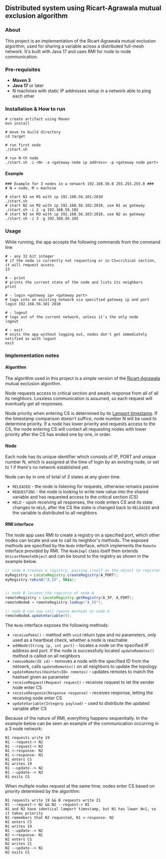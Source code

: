 ## Distributed system using Ricart-Agrawala mutual exclusion algorithm

### About
This project is an implementation of the Ricart-Agrawala mutual exclusion algorithm, used for sharing a variable across a distributed full-mesh network. It's built with Java 17 and uses RMI for node to node communication.

### Pre-requisites
* **Maven 3**
* **Java 17** or later
* N machines with static IP addresses setup in a network able to ping each other

### Installation & How to run
```shell
# create artifact using Maven
mvn install

# move to build directory
cd target

# run first node
./start.sh

# run N-th node
./start.sh -i <N> -a <gateway node ip address> -p <gateway node port>
```

#### Example
```shell
### Example for 3 nodes in a network 192.168.56.0 255.255.255.0 ###
# N = node, M = machine

# start N1 on M1 with ip 192.168.56.101:2010
./start.sh 
# start N2 on M2 with ip 192.168.56.102:2010, use N1 as gateway
./start.sh -i 2 -g 192.168.56.101 
# start N3 on M3 with ip 192.168.56.103:2010, use N2 as gateway
./start.sh -i 3 -g 192.168.56.102
```

### Usage
While running, the app accepts the following commands from the command line
```shell
# - any 32 bit integer
# if the node is currently not requesting or in CS=critical section, it will request access
13 

# - print
# prints the current state of the node and lists its neighbors
print

# - login <gateway ip> <gateway port>
# logs into an existing network via specified gateway ip and port
login 192.168.56.101 2010

# - logout
# logs out of the current network, unless it's the only node
logout

# - exit
# exits the app without logging out, nodes don't get immediately notified as with logout
exit
```

### Implementation notes

#### Algorithm
The algorithm used in this project is a simple version of  the [Ricart-Agrawala](https://en.wikipedia.org/wiki/Ricart%E2%80%93Agrawala_algorithm) mutual exclusion algorithm. 

Node requests access to critical section and awaits response from all of all its neighbors. Lossless communication is assumed, so each request will eventually get all responses. 

Node priority when entering CS is determined by its [Lamport timestamp](https://en.wikipedia.org/wiki/Lamport_timestamp). If the timestamp comparison doesn't suffice, node number N will be used to determine priority. If a node has lower priority and requests access to the CS, the node entering CS will contact all requesting nodes with lower priority after the CS has ended one by one, in order.

#### Node
Each node has its unique identifier which consists of IP, PORT and unique number N, which is assigned at the time of login by an existing node, or set to 1 if there's no network established yet.

Node can by in one of total of 3 states at any given time.
* `RELEASED` - the node is listening for requests, otherwise remains passive
* `REQUESTING` - the node is looking to write new value into the shared variable and has requested access to the critical section (CS)
* `HELD` - upon receiving all responses, the node enters CS and its state changes to `HELD`, after the CS the state is changed back to `RELEASED` and the variable is distributed to all neighbors

#### RMI interface
The node app uses RMI to create a registry on a specified port, which other nodes can locate and use to call its neighbor's methods. The exposed methods are specified by the `Node` interface, which implements the `Remote` interface provided by RMI. The `NodeImpl` class itself then extends `UnicastRemoteObject` and can be bound to the registry as shown in the example below.
```java
// node A creates a registry, passing itself as the object to register
myRegistry = LocateRegistry.createRegistry(A_PORT);
myRegistry.rebind("A_ID", this);


// node B locates the registry of node A
remoteRegistry = LocateRegistry.getRegistry(A_IP, A_PORT);
remoteNodeA = remoteRegistry.lookup("A_ID");

// node B can now call remote methods on node A
remoteNodeA.updateVariable(9);
```

The `Node` interface exposes the following methods:
* `receivePoke()` - method with `void` return type and no parameters, only used as a heartbeat check, whether a node is reachable
* `addNode(String ip, int port)` - locates a node on the specified IP address and port. If the node is successfully located `updateRemotes()` method is called on all neighbors
* `removeNode(ID id)` - removes a node with the specified ID from the netowrk, calls `updateRemotes()` on all neighbors to update the topology
* `updateRemotes(HashSet<ID> remotes)` - updates remotes to match the hashset given as parameter
* `receiveRequest(Request request)` - receives request to let the sender node enter CS
* `receiveResponse(Response response)` - receives response, letting the receiving node enter CS
* `updateVariable(Integerp payload)` - used to distribute the updated variable after CS

Because of the nature of RMI, everything happens sequentially.
In the example below can be seen an example of the communication occurring in a 3 node network:
```
N1 requests write 19
N1 --request-> N2
N1 --request-> N3
N1 <-response- N2
N1 <-response- N3
N1 enters CS
N1 writes 19
N1 --update--> N2
N1 --update--> N3
N1 exits CS
```

When multiple nodes request at the same time, nodes enter CS based on priority determined by the algorithm:
```
N1 requests write 19 && B requests write 21
N1 --request-> N2 && N2 --request-> N1
N1 and N2 have identical lamport timestamp, but N1 has lower N=1, so it takes priority
N1 remembers that N2 requested, N1 <-response- N2
N1 enters CS
N1 writes 19
N1 --update--> N2
N2 <-response- N1
N2 enters CS
N2 writes 21
N2 --update--> N1
N2 exits CS
```
